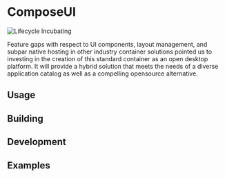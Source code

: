<!-- Morgan Stanley makes this available to you under the Apache License, Version 2.0 (the "License"). You may obtain a copy of the License at http://www.apache.org/licenses/LICENSE-2.0. See the NOTICE file distributed with this work for additional information regarding copyright ownership. Unless required by applicable law or agreed to in writing, software distributed under the License is distributed on an "AS IS" BASIS, WITHOUT WARRANTIES OR CONDITIONS OF ANY KIND, either express or implied. See the License for the specific language governing permissions and limitations under the License. -->

ComposeUI
=========

![Lifecycle Incubating](https://badgen.net/badge/Lifecycle/Incubating/yellow)

Feature gaps with respect to UI components, layout management, and subpar native hosting in other industry container solutions pointed us to investing in the creation of this standard container as an open desktop platform. It will provide a hybrid solution that meets the needs of a diverse application catalog as well as a compelling opensource alternative.

Usage
-----

Building
--------

Development
-----------

Examples
--------

